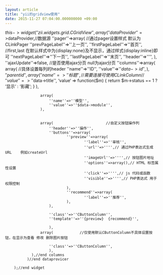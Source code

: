```yaml
---
layout: article
title: "yii的gridview使用"
date: 2015-11-27 07:04:00.000000000 +09:00
---
```


$this->widget(''zii.widgets.grid.CGridView'',
              array(''dataProvider''=>$dataProvider,//数据源
             ''pager''=>array(              //通过pager设置样式   默认为CLinkPager
                    ''prevPageLabel''=>''上一页'',
                    ''firstPageLabel''=>''首页'',  //first,last 在默认样式中为{display:none}及不显示，通过样式{display:inline}即可
                    ''nextPageLabel''=>''下一页'',
                    ''lastPageLabel''=>''末页'',
                    ''header''=>'''',
                      ),
              ''ajaxUpdate''=>false,           //是否使用ajax分页   null为ajax分页
              ''columns''=>array(
                    array(                       //具体设置每列的header
                        ''name''=>''ID'',
                        ''value''=>''$data->id'',
                    ),
                    ''parentid'',
                    array(
                        ''name''=>''标题'',         //需要连接可使用CLinkColumn
                       // ''value''=>''$data->title'',
                        ‘value‘ => function($m) {
                     return $m->status == 1 ? ‘显示‘ : ‘影藏‘;
               }
                    ),

                    array(
                        ''name''=>''模型'',
                        ''value''=>''$data->module'',
                    ),


                    array(                        //自定义按钮操作列
                        ''header''=>''操作'',
                        ''buttons''=>array(
                                ''preview''=>array(
                                        ''label''=>''审核'',
                                        ''url''=>'''',// 通过PHP表达式生成URL    例如createUrl
                                        ''imageUrl''=>'''',// 按钮图片地址
                                        ''options''=>array(),// HTML 标签属性设置
                                        ''click''=>'''',// js 代码或函数
                                        ''visible''=>'''',// PHP表达式 用于权限控制
                                ),
                                ''recommend''=>array(
                                        ''label''=>''推荐'',
                                ),
                        ),

                        ''class''=>''CButtonColumn'',
                        ''template''=>''{preview}  {recommend}'',

                        ),
                    array(            //仅使用默认CButtonColumn不具体设置按钮，在显示为查看 修改 删除图片按钮

                        ''class''=>''CButtonColumn'',
                        ),
                ),//end columns
              )//end dataprovicer

        );//end widget
